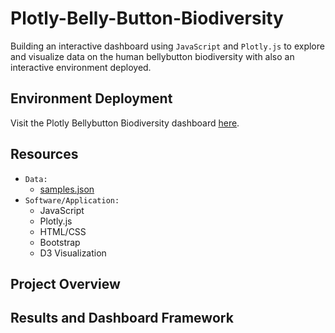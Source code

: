 # Plotly-Belly-Button-Biodiversity
Building an interactive dashboard using `JavaScript` and `Plotly.js` to explore and visualize data on the human bellybutton biodiversity with also an interactive environment deployed.

## Environment Deployment
Visit the Plotly Bellybutton Biodiversity dashboard [here](https://g626s.github.io/Plotly-Belly-Button-Biodiversity/).

## Resources
- `Data:`
  - [samples.json](https://github.com/g626s/Plotly-Belly-Button-Biodiversity/blob/main/samples.json)
- `Software/Application:`
  - JavaScript
  - Plotly.js
  - HTML/CSS
  - Bootstrap
  - D3 Visualization

## Project Overview

## Results and Dashboard Framework
